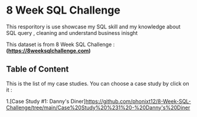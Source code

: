 # 8 Week SQL Challenge
This resporitory is use showcase my SQL skill and my knowledge about SQL query , cleaning and understand business inisght

This dataset is from 8 Week SQL Challenge : **(https://8weeksqlchallenge.com)**

## Table of Content

This is the list of my case studies. You can choose a case study by click on it :

1.[Case Study #1: Danny's Diner]https://github.com/phonixt12/8-Week-SQL-Challenge/tree/main/Case%20Study%20%231%20-%20Danny's%20Diner
